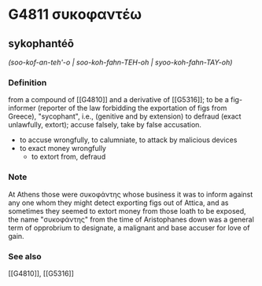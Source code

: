 # G4811 συκοφαντέω

## sykophantéō

_(soo-kof-an-teh'-o | soo-koh-fahn-TEH-oh | syoo-koh-fahn-TAY-oh)_

### Definition

from a compound of [[G4810]] and a derivative of [[G5316]]; to be a fig-informer (reporter of the law forbidding the exportation of figs from Greece), "sycophant", i.e., (genitive and by extension) to defraud (exact unlawfully, extort); accuse falsely, take by false accusation.

- to accuse wrongfully, to calumniate, to attack by malicious devices
- to exact money wrongfully
  - to extort from, defraud

### Note

At Athens those were συκοφάντης whose business it was to inform against any one whom they might detect exporting figs out of Attica, and as sometimes they seemed to extort money from those loath to be exposed, the name "συκοφάντης" from the time of Aristophanes down was a general term of opprobrium to designate, a malignant and base accuser for love of gain.

### See also

[[G4810]], [[G5316]]

